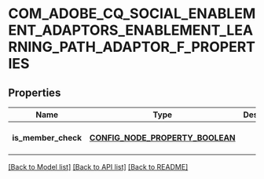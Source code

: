 # COM_ADOBE_CQ_SOCIAL_ENABLEMENT_ADAPTORS_ENABLEMENT_LEARNING_PATH_ADAPTOR_F_PROPERTIES

## Properties
Name | Type | Description | Notes
------------ | ------------- | ------------- | -------------
**is_member_check** | [**CONFIG_NODE_PROPERTY_BOOLEAN**](configNodePropertyBoolean.md) |  | [optional] [default to null]

[[Back to Model list]](../README.md#documentation-for-models) [[Back to API list]](../README.md#documentation-for-api-endpoints) [[Back to README]](../README.md)



